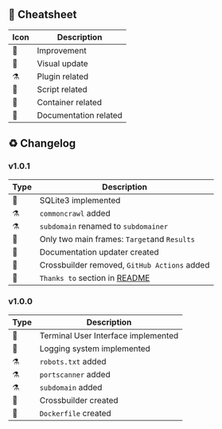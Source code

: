 📜 Cheatsheet
---
| Icon | Description |
| --- | --- |
| 🚀 | Improvement |
|💄| Visual update |
| ⚗️ | Plugin related |
| 🔧 | Script related |
| 🐋 | Container related |
| 📝 | Documentation related |

♻️ Changelog
---

### v1.0.1
| Type | Description |
| --- | --- |
| 🚀 | SQLite3 implemented |
| ⚗️ | `commoncrawl` added |
| ⚗️ | `subdomain` renamed to `subdomainer` |
|💄| Only two main frames: `Target`and `Results` |
| 🔧 | Documentation updater created |
| 🔧 | Crossbuilder removed, `GitHub Actions` added |
| 📝 | `Thanks to` section in [README](https://github.com/CosasDePuma/Elliot/blob/master/README.md) |

### v1.0.0

| Type | Description |
| --- | --- |
| 🚀 | Terminal User Interface implemented |
| 🚀 | Logging system implemented |
| ⚗️ | `robots.txt` added |
| ⚗️ | `portscanner` added |
| ⚗️ | `subdomain` added  |
| 🔧 | Crossbuilder created |
| 🐋 | `Dockerfile` created |